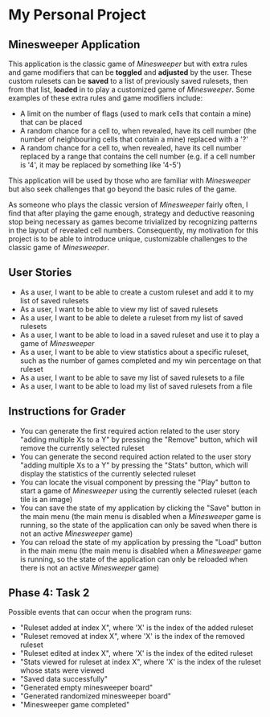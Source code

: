 # My Personal Project

## Minesweeper Application

This application is the classic game of *Minesweeper* but with extra rules and game modifiers that can be **toggled** and **adjusted** by the user. These custom rulesets can be **saved** to a list of previously saved rulesets, then from that list, **loaded** in to play a customized game of *Minesweeper*. Some examples of these extra rules and game modifiers include:

- A limit on the number of flags (used to mark cells that contain a mine) that can be placed
- A random chance for a cell to, when revealed, have its cell number (the number of neighbouring cells that contain a mine) replaced with a '?'
- A random chance for a cell to, when revealed, have its cell number replaced by a range that contains the cell number (e.g. if a cell number is '4', it may be replaced by something like '4-5')


This application will be used by those who are familiar with *Minesweeper* but also seek challenges that go beyond the basic rules of the game.

As someone who plays the classic version of *Minesweeper* fairly often, I find that after playing the game enough, strategy and deductive reasoning stop being necessary as games become trivialized by recognizing patterns in the layout of revealed cell numbers. Consequently, my motivation for this project is to be able to introduce unique, customizable challenges to the classic game of *Minesweeper*.

## User Stories

- As a user, I want to be able to create a custom ruleset and add it to my list of saved rulesets
- As a user, I want to be able to view my list of saved rulesets
- As a user, I want to be able to delete a ruleset from my list of saved rulesets
- As a user, I want to be able to load in a saved ruleset and use it to play a game of *Minesweeper*
- As a user, I want to be able to view statistics about a specific ruleset, such as the number of games completed and my win percentage on that ruleset
- As a user, I want to be able to save my list of saved rulesets to a file
- As a user, I want to be able to load my list of saved rulesets from a file

## Instructions for Grader

- You can generate the first required action related to the user story "adding multiple Xs to a Y" by pressing the "Remove" button, which will remove the currently selected ruleset
- You can generate the second required action related to the user story "adding multiple Xs to a Y" by pressing the "Stats" button, which will display the statistics of the currently selected ruleset
- You can locate the visual component by pressing the "Play" button to start a game of *Minesweeper* using the currently selected ruleset (each tile is an image)
- You can save the state of my application by clicking the "Save" button in the main menu (the main menu is disabled when a *Minesweeper* game is running, so the state of the application can only be saved when there is not an active *Minesweeper* game)
- You can reload the state of my application by pressing the "Load" button in the main menu (the main menu is disabled when a *Minesweeper* game is running, so the state of the application can only be reloaded when there is not an active *Minesweeper* game)

## Phase 4: Task 2

Possible events that can occur when the program runs:
- "Ruleset added at index X", where 'X' is the index of the added ruleset
- "Ruleset removed at index X", where 'X' is the index of the removed ruleset
- "Ruleset edited at index X", where 'X' is the index of the edited ruleset
- "Stats viewed for ruleset at index X", where 'X' is the index of the ruleset whose stats were viewed
- "Saved data successfully"
- "Generated empty minesweeper board"
- "Generated randomized minesweeper board"
- "Minesweeper game completed"